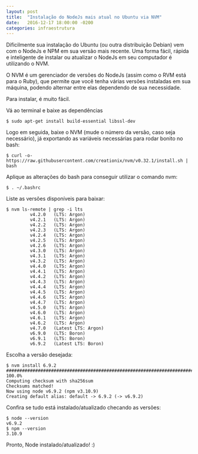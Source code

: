 ```yaml
---
layout: post
title:  "Instalação do NodeJs mais atual no Ubuntu via NVM"
date:   2016-12-17 18:00:00 -0200
categories: infraestrutura
---
```

Dificilmente sua instalação do Ubuntu (ou outra distribuição Debian) vem com o NodeJs e NPM em sua versão mais recente. Uma forma fácil, rápida e inteligente de instalar ou atualizar o NodeJs em seu computador é utilizando o NVM.

O NVM é um gerenciador de versões do NodeJs (assim como o RVM está para o Ruby), que permite que você tenha várias versões instaladas em sua máquina, podendo alternar entre elas dependendo de sua necessidade.

Para instalar, é muito fácil.

Vá ao terminal e baixe as dependências

```
$ sudo apt-get install build-essential libssl-dev
```

Logo em seguida, baixe o NVM (mude o número da versão, caso seja necessário), já exportando as variáveis necessárias para rodar bonito no bash:

 ```
$ curl -o- https://raw.githubusercontent.com/creationix/nvm/v0.32.1/install.sh | bash
 ```

 Aplique as alterações do bash para conseguir utilizar o comando nvm:

```
$ . ~/.bashrc
```

Liste as versões disponíveis para baixar:

```
$ nvm ls-remote | grep -i lts
         v4.2.0   (LTS: Argon)
         v4.2.1   (LTS: Argon)
         v4.2.2   (LTS: Argon)
         v4.2.3   (LTS: Argon)
         v4.2.4   (LTS: Argon)
         v4.2.5   (LTS: Argon)
         v4.2.6   (LTS: Argon)
         v4.3.0   (LTS: Argon)
         v4.3.1   (LTS: Argon)
         v4.3.2   (LTS: Argon)
         v4.4.0   (LTS: Argon)
         v4.4.1   (LTS: Argon)
         v4.4.2   (LTS: Argon)
         v4.4.3   (LTS: Argon)
         v4.4.4   (LTS: Argon)
         v4.4.5   (LTS: Argon)
         v4.4.6   (LTS: Argon)
         v4.4.7   (LTS: Argon)
         v4.5.0   (LTS: Argon)
         v4.6.0   (LTS: Argon)
         v4.6.1   (LTS: Argon)
         v4.6.2   (LTS: Argon)
         v4.7.0   (Latest LTS: Argon)
         v6.9.0   (LTS: Boron)
         v6.9.1   (LTS: Boron)
         v6.9.2   (Latest LTS: Boron)
```

Escolha a versão desejada:

```
$ nvm install 6.9.2
######################################################################## 100.0%
Computing checksum with sha256sum
Checksums matched!
Now using node v6.9.2 (npm v3.10.9)
Creating default alias: default -> 6.9.2 (-> v6.9.2)
```

Confira se tudo está instalado/atualizado checando as versões:

```
$ node --version
v6.9.2
$ npm --version
3.10.9
```


Pronto, Node instalado/atualizado! :)
